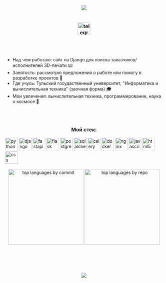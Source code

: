 <div align="center">
  <img src="https://capsule-render.vercel.app/api?type=slice&color=gradient&height=100&section=header&text=%D0%9F%D1%80%D0%B8%D0%B2%D0%B5%D1%82%D1%81%D0%B2%D1%83%D1%8E%20%D0%B2%20%D0%BC%D0%BE%D1%91%D0%BC%20%D0%BF%D1%80%D0%BE%D1%84%D0%B8%D0%BB%D0%B5%20GitHub%21&fontSize=40">
</div>
<h1></h1>
<h3 align="center">
  <a href="[https://t.me/TSSDR](https://t.me/vladislavyar)" target="_blank">
    <img src="https://img.shields.io/static/v1?message=Telegram&logo=telegram&label=&color=2CA5E0&logoColor=white&labelColor=&style=for-the-badge" height="40" alt="telegram logo" align="center">
  </a>
</h3>

<h1></h1>

<br>

<ul>
  <li>Над чем работаю: сайт на Django для поиска заказчиков/исполнителей 3D-печати ⌨️</li>
  <li>Занятость: рассмотрю предложения о работе или помогу в разработке проектов 💼</li>
  <li>Где учусь: Тульский госудаственный университет, "Информатика и вычислительная техника" (заочная форма) 🎓</li>
  <li>Мои увлечения: вычислительная техника, программирование, наука о космосе 🪇</li>
</ul>

<br>

<h1></h1>

<h3 align="center">
  Мой стек:
</h3>
<div align="left">
  <img src="https://img.shields.io/badge/Python-3776AB?logo=python&logoColor=white&style=for-the-badge" height="40" alt="python logo">
  <img src="https://img.shields.io/badge/Django-092E20?logo=django&logoColor=white&style=for-the-badge" height="40" alt="django logo">
  <img src="https://img.shields.io/badge/FastAPI-009688.svg?style=for-the-badge&logo=FastAPI&logoColor=white" height="40" alt="fastapi logo">
  <img src="https://img.shields.io/badge/Flask-000000.svg?style=for-the-badge&logo=flask&logoColor=white" height="40" alt="flask logo">
  <img src="https://img.shields.io/badge/PostgreSQL-4169E1?logo=postgresql&logoColor=white&style=for-the-badge" height="40" alt="postgresql logo">
  <img src="https://img.shields.io/badge/SQLAlchemy-D71F00.svg?style=for-the-badge&logo=SQLAlchemy&logoColor=white" height="40" alt="sqlalchemy logo">
  <img src="https://img.shields.io/badge/Celery-37814A.svg?style=for-the-badge&logo=Celery&logoColor=white" height="40" alt="celery logo">
  <img src="https://img.shields.io/badge/Docker-2496ED?logo=docker&logoColor=white&style=for-the-badge" height="40" alt="docker logo">
  <img src="https://img.shields.io/badge/NGINX-009639?logo=nginx&logoColor=white&style=for-the-badge" height="40" alt="nginx logo">
  <img src="https://img.shields.io/badge/JavaScript-F7DF1E?logo=javascript&logoColor=white&style=for-the-badge" height="40" alt="javascript logo">
  <img src="https://img.shields.io/badge/HTML5-E34F26?logo=html5&logoColor=white&style=for-the-badge" height="40" alt="html5 logo">
  <img src="https://img.shields.io/badge/CSS-1572B6?logo=css3&logoColor=white&style=for-the-badge" height="40" alt="css logo">
</div>

<br>

<div align="center">
  <img src="https://github-profile-summary-cards.vercel.app/api/cards/most-commit-language?username=vladislavyar&theme=shades_of_purple" alt="top languages by commit" height="240">
  <img src="https://github-profile-summary-cards.vercel.app/api/cards/repos-per-language?username=vladislavyar&theme=shades_of_purple" alt="top languages by repo" height="240">
</div>

<br><br>

<h1></h1>

<div align="center">
  <img src="https://capsule-render.vercel.app/api?type=slice&color=gradient&height=100&section=footer&fontSize=40">
</div>
